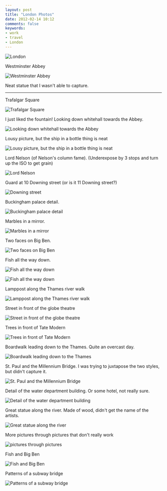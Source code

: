 ```yaml
---
layout: post
title: "London Photos"
date: 2012-02-14 10:12
comments: false
keywords:
- work
- travel
- London
---
```

![London](http://media.eick.us/media/photographs/2012/2012-02-12/London-5.jpg)


Westminster Abbey

![Westminster Abbey](http://media.eick.us/media/photographs/2012/2012-02-12/London-6.jpg)


Neat statue that I wasn't able to capture.

---
Trafalgar Square

![Trafalgar Square](http://media.eick.us/media/photographs/2012/2012-02-12/London-11.jpg)


I just liked the fountain! Looking down whitehall towards the Abbey.

![Looking down whitehall towards the Abbey](http://media.eick.us/media/photographs/2012/2012-02-12/London-12.jpg)


Lousy picture, but the ship in a bottle thing is neat

![Lousy picture, but the ship in a bottle thing is neat](http://media.eick.us/media/photographs/2012/2012-02-12/London-15.jpg)


Lord Nelson (of Nelson's column fame).  (Underexpose by 3 stops and turn up the ISO to get grain)

![Lord Nelson](http://media.eick.us/media/photographs/2012/2012-02-12/London-17.jpg)


Guard at 10 Downing street (or is it 11 Downing street?)

![Downing street](http://media.eick.us/media/photographs/2012/2012-02-12/London-18.jpg)


Buckingham palace detail.

![Buckingham palace detail](http://media.eick.us/media/photographs/2012/2012-02-12/London-20.jpg)


Marbles in a mirror.

![Marbles in a mirror](http://media.eick.us/media/photographs/2012/2012-02-12/London-22.jpg)


Two faces on Big Ben.

![Two faces on Big Ben](http://media.eick.us/media/photographs/2012/2012-02-12/London-23.jpg)


Fish all the way down.

![Fish all the way down](http://media.eick.us/media/photographs/2012/2012-02-12/London-24.jpg)


![Fish all the way down](http://media.eick.us/media/photographs/2012/2012-02-12/London-25.jpg)


Lamppost along the Thames river walk

![Lamppost along the Thames river walk](http://media.eick.us/media/photographs/2012/2012-02-12/London-28.jpg)


Street in front of the globe theatre

![Street in front of the globe theatre](http://media.eick.us/media/photographs/2012/2012-02-12/London-29.jpg)


Trees in front of Tate Modern

![Trees in front of Tate Modern](http://media.eick.us/media/photographs/2012/2012-02-12/London-31.jpg)


Boardwalk leading down to the Thames.  Quite an overcast day.

![Boardwalk leading down to the Thames](http://media.eick.us/media/photographs/2012/2012-02-12/London-30.jpg)


St. Paul and the Millennium Bridge.  I was trying to juxtapose the two styles, but didn't capture it.

![St. Paul and the Millennium Bridge](http://media.eick.us/media/photographs/2012/2012-02-12/London-33.jpg)


Detail of the water department building.  Or some hotel, not really sure.

![Detail of the water department building](http://media.eick.us/media/photographs/2012/2012-02-12/London-35.jpg)


Great statue along the river.  Made of wood, didn't get the name of the artists.

![Great statue along the river](http://media.eick.us/media/photographs/2012/2012-02-12/London-37.jpg)


More pictures through pictures that don't really work

![pictures through pictures](http://media.eick.us/media/photographs/2012/2012-02-12/London-41.jpg)


Fish and Big Ben

![Fish and Big Ben](http://media.eick.us/media/photographs/2012/2012-02-12/London-42.jpg)


Patterns of a subway bridge

![Patterns of a subway bridge](http://media.eick.us/media/photographs/2012/2012-02-12/London-43.jpg)

